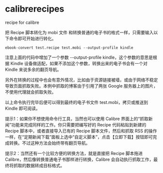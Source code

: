 # calibrerecipes
recipe for calibre

把 Recipe 脚本转化为 mobi 文件
和转换普通的电子书的格式一样，只需要输入以下命令即可开始进行转化。

`ebook-convert test.recipe test.mobi --output-profile kindle`

注意上面的代码中增加了一个参数 --output-profile kindle，这个参数的意思是根据 Kindle 设备做适配，如果不添加这个参数，转换出来的电子书会有一个对 Kindle 来说多余的翻页导航。

另外在转换的过程中也会有意外情况，比如由于资源链接被墙，或由于网络不稳定导致页面抓取失败。本例中抓取的博客由于引用了两张 Google 服务器上的图片，不使用代理就会抓取失败。

以上命令执行完毕后便可以得到最终的电子书文件 test.mobi，拷贝或推送到 Kindle 即可阅读。

提示1：如果你不想使用命令行工具，当然也可以使用 Calibre 界面上的“抓取新闻”功能来完成同样的工作。你只需要把编写好的 Recipe 代码粘贴到新建的 Recipe 脚本中，或者直接导入已有的 Recipe 脚本文件，然后和抓取 RSS 的操作一样，在“定期新闻下载”面板上选中“自定义脚本”，点击【立即下载】按钮即可完成转换。不过这种方法会始终带有翻页导航。

提示2：当然还有一个比较方便的转换方法，就是直接把 Recipe 脚本拖进 Calibre，然后像转换普通电子书那样进行转换，Calibre 会自动执行抓取工作，最终将抓取的数据转成目标格式。
